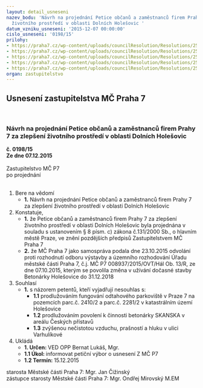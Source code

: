 ```yaml
---
layout: detail_usneseni
nazev_bodu: 'Návrh na projednání Petice občanů a zaměstnanců firem Prahy 7 za zlepšení
  životního prostředí v oblasti Dolních Holešovic '
datum_vzniku_usneseni: '2015-12-07 00:00:00'
cislo_usneseni: '0198/15'
prilohy:
- https://praha7.cz/wp-content/uploads/councilResolution/Resolutions/25398/11-15-p1_dz_zm%c4%8d.doc
- https://praha7.cz/wp-content/uploads/councilResolution/Resolutions/25398/11-15-p2_dopis.pdf
- https://praha7.cz/wp-content/uploads/councilResolution/Resolutions/25398/11-15-p3_z%c3%a1kon.pdf
- https://praha7.cz/wp-content/uploads/councilResolution/Resolutions/25398/11-15-p4_peti%c4%8dn%c3%ad_arch.pdf
- https://praha7.cz/wp-content/uploads/councilResolution/Resolutions/25398/11-15-us_rm%c4%8d_1100_241115.doc
organ: zastupitelstvo
---
```

<div id="ucUsn_pList" class="usn">
	<span><h2>Usnesení zastupitelstva MČ Praha 7 </h2>
<br></span><div class="standBody">
<span><h3>Návrh na projednání Petice občanů a zaměstnanců firem Prahy 7 za zlepšení životního prostředí v oblasti Dolních Holešovic </h3></span><div class="center">
		<strong>č. 0198/15</strong><br>
	</div>
<div class="center">
		<strong>Ze dne 07.12.2015</strong><br><br>
	</div>Zastupitelstvo MČ P7<br> po projednání<br><br><ol>
<li>Bere na vědomí<ul><li>
<strong>1.</strong> Návrh na projednání Petice občanů a zaměstnanců firem Prahy 7 za zlepšení životního prostředí v oblasti Dolních Holešovic </li></ul>
</li>
<li>Konstatuje,<ul>
<li>
<strong>1.</strong> že Petice občanů a zaměstnanců firem Prahy 7 za zlepšení životního prostředí v oblasti Dolních Holešovic byla projednána v souladu s ustanovením § 8 písm. c) zákona č.131/2000 Sb., o hlavním městě Praze, ve znění pozdějších předpisů Zastupitelstvem MČ Praha 7</li>
<li>
<strong>2.</strong> že MČ Praha 7 jako samospráva podala dne 23.10.2015 odvolání proti rozhodnutí odboru výstavby a územního rozhodování Úřadu městské části Praha 7,             č.j. MČ P7 008937/2015/OVT/Hál Ob. 13/R, ze dne 07.10.2015, kterým se povolila změna v užívání dočasné stavby Betonárky Holešovice do 31.12.2018</li>
</ul>
</li>
<li>Souhlasí<ul><li>
<strong>1.</strong> s názorem petentů, kteří vyjadřují nesouhlas s:<ul>
<li>
<strong>1.1</strong> prodlužováním fungování odtahového parkoviště v Praze 7 na pozemcích parc.č. 2410/2 a parc.č. 2281/2 v katastrálním území Holešovice</li>
<li>
<strong>1.2</strong> prodlužováním povolení k činnosti betonárky SKANSKA v areálu Českých přístavů</li>
<li>
<strong>1.3</strong> zvýšenou nečistotou vzduchu, prašností a hluku v ulici Varhulíkové </li>
</ul>
</li></ul>
</li>
<li>Ukládá<ul>
<li>
<strong>1. Určen: </strong>VED OPP Bernat Lukáš, Mgr.</li>
<li>
<strong>1.1 Úkol: </strong>informovat petiční výbor o usnesení Z MČ P7</li>
<li>
<strong>1.2 Termín: </strong>15.12.2015</li>
</ul>
</li>
</ol>starosta Městské části Praha 7: Mgr. Jan Čižinský<br>zástupce starosty Městské části Praha 7: Mgr. Ondřej Mirovský M.EM
</div>
</div>